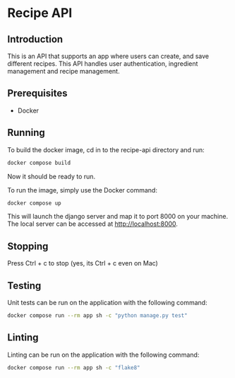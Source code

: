 # Recipe API

## Introduction
This is an API that supports an app where users can create, and save different recipes. This API handles user authentication, ingredient management and recipe management.

## Prerequisites
- Docker

## Running 

To build the docker image, cd in to the recipe-api directory and run:

```bash
docker compose build
```

Now it should be ready to run.

To run the image, simply use the Docker command:

```bash
docker compose up
```

This will launch the django server and map it to port 8000 on your machine. The local server can be accessed at [http://localhost:8000](http://localhost:8000).

## Stopping

Press Ctrl + c to stop (yes, its Ctrl + c even on Mac)

## Testing

Unit tests can be run on the application with the following command:

```bash
docker compose run --rm app sh -c "python manage.py test"
```

## Linting

Linting can be run on the application with the following command:

```bash
docker compose run --rm app sh -c "flake8"
```